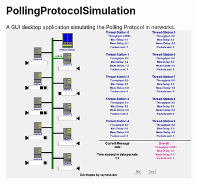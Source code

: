 # PollingProtocolSimulation
A GUI desktop application simulating the Polling Protocol in networks.
![PollingProtocolSimulation!](showcase.gif "PollingProtocolSimulation")
